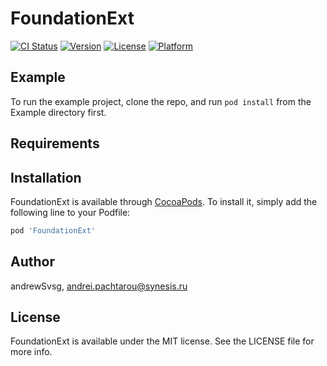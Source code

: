 # FoundationExt

[![CI Status](http://img.shields.io/travis/andrewSvsg/FoundationExt.svg?style=flat)](https://travis-ci.org/andrewSvsg/FoundationExt)
[![Version](https://img.shields.io/cocoapods/v/FoundationExt.svg?style=flat)](http://cocoapods.org/pods/FoundationExt)
[![License](https://img.shields.io/cocoapods/l/FoundationExt.svg?style=flat)](http://cocoapods.org/pods/FoundationExt)
[![Platform](https://img.shields.io/cocoapods/p/FoundationExt.svg?style=flat)](http://cocoapods.org/pods/FoundationExt)

## Example

To run the example project, clone the repo, and run `pod install` from the Example directory first.

## Requirements

## Installation

FoundationExt is available through [CocoaPods](http://cocoapods.org). To install
it, simply add the following line to your Podfile:

```ruby
pod 'FoundationExt'
```

## Author

andrewSvsg, andrei.pachtarou@synesis.ru

## License

FoundationExt is available under the MIT license. See the LICENSE file for more info.
